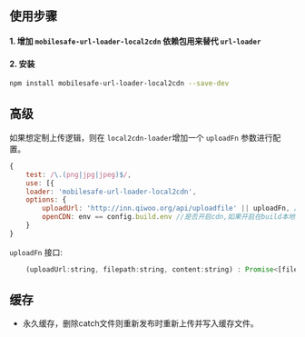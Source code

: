 ## 使用步骤
#### 1. 增加 `mobilesafe-url-loader-local2cdn` 依赖包用来替代 `url-loader`

#### 2. 安装
```bash 
npm install mobilesafe-url-loader-local2cdn --save-dev
```

## 高级
如果想定制上传逻辑，则在 `local2cdn-loader`增加一个 `uploadFn` 参数进行配置。
```js
{
    test: /\.(png|jpg|jpeg)$/,
    use: [{
    loader: 'mobilesafe-url-loader-local2cdn',
    options: {
        uploadUrl: 'http://inn.qiwoo.org/api/uploadfile' || uploadFn, //上传地址 或 自定义上传函数
        openCDN: env == config.build.env //是否开启cdn,如果开启在build本地项目时，本地目录中会生成一个.catch文件用于记录缓存文件。开发环境使用默认逻辑
    }
}
```

`uploadFn` 接口: 
```js
    (uploadUrl:string, filepath:string, content:string) : Promise<[filepath:string, cdnUrl:string]>
```

## 缓存
* 永久缓存，删除catch文件则重新发布时重新上传并写入缓存文件。